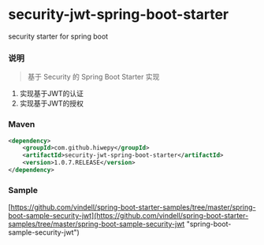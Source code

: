 # security-jwt-spring-boot-starter
security starter for spring boot

### 说明


 > 基于 Security 的 Spring Boot Starter 实现

1. 实现基于JWT的认证
2. 实现基于JWT的授权

### Maven

``` xml
<dependency>
	<groupId>com.github.hiwepy</groupId>
	<artifactId>security-jwt-spring-boot-starter</artifactId>
	<version>1.0.7.RELEASE</version>
</dependency>
```

### Sample

[https://github.com/vindell/spring-boot-starter-samples/tree/master/spring-boot-sample-security-jwt](https://github.com/vindell/spring-boot-starter-samples/tree/master/spring-boot-sample-security-jwt "spring-boot-sample-security-jwt")

